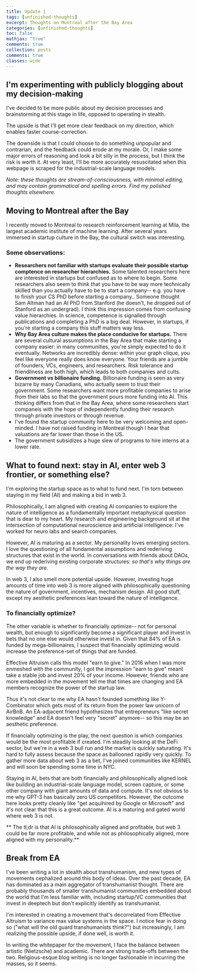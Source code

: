 ```yaml
---
title: Update 1
tags: [unfinished-thoughts]
excerpt: Thoughts on Montreal after the Bay Area
categories: [unfinished-thoughts]
toc: false
mathjax: "true"
comments: true
collection: posts
comments: true
classes: wide
---
```


## I'm experimenting with publicly blogging about my decision-making

I've decided to be more public about my decision processes and brainstorming at this stage in life, opposed to operating in stealth.

The upside is that I'll get more clear feedback on my direction, which enables faster course-correction.

The downside is that I could choose to do something unpopular and contrarian, and the feedback could erode at my morale. Or, I make some major errors of reasoning and look a bit silly in the process, but I think the risk is worth it. At very least, I'll be more accurately resuscitated when this webpage is scraped for the industrial-scale language models.

*Note: these thoughts are stream-of-consciousness, with minimal editing, and may contain grammatical and spelling errors. Find my polished thoughts elsewhere.*

## Moving to Montreal after the Bay

I recently moved to Montreal to research reinforcement learning at Mila, the largest academic institute of machine learning. After several years immersed in startup culture in the Bay, the cultural switch was interesting.

### Some observations:
* **Researchers not familiar with startups evaluate their possible startup comptence on researcher hierarchies.** Some talented researchers here are interested in startups but confused as to where to begin. Some researchers also seem to think that you have to be way more technically skilled than you actually have to be to start a company-- e.g. you have to finish your CS PhD before starting a company.. Someone thought Sam Altman had an AI PhD from Stanford (he doesn't, he dropped out of Stanford as an undergrad). I think this impression comes from confusing value hierarchies. In science, competence is signalled through publications and completing a PhD is a big deal. However, in startups, if you're starting a company this stuff matters way less. 
* **Why Bay Area culture makes the place conducive for startups.** There are several cultural assumptions in the Bay Area that make starting a company easier: in many communities, you're simply expected to do it eventually. Networks are incredibly dense: within your graph clique, you feel like everyone really does know everyone. Your friends are a jumble of founders, VCs, engineers, and researchers. Risk tolerance and friendliness are both high, which leads to both companies and cults.
* **Government vs billionaire funding.** Billionaire funding is seen as very bizarre by many Canadians, who actually seem to trust their government. Some researchers want more profitable companies to arise from their labs so that the government pours more funding into AI. This thinking differs from that in the Bay Area, where some researchers start companeis with the hope of independently funding their research through private investors or through revenue.
* I've found the startup community here to be very welcoming and open-minded. I have not raised funding in Montreal though I hear that valuations are far lower than those in the US.
* The government subsidizes a huge slew of programs to hire interns at a lower rate. 

## What to found next: stay in AI, enter web 3 frontier, or something else? 

I'm exploring the startup space as to what to fund next. I'm torn between staying in my field (AI) and making a bid in web 3.

Philosophically, I am aligned with creating AI companies to explore the nature of intelligence as a fundamentally important metaphysical question that is dear to my heart. My research and engineering background sit at the intersection of computational neuroscience and artificial intelligence: I've worked for neuro labs and search companies.

However, AI is maturing as a sector. My personality loves emerging sectors. I love the questioning of all fundamental assumptions and rederiving structures that exist in the world. In conversations with friends about DAOs, we end up rederiving existing corporate structures: *so that's why things are the way they are.* 

In web 3, I also smell more potential upside. However, investing huge amounts of time into web 3 is more aligned with philosophically questioning the nature of government, incentives, mechanism design. All good stuff, except my aesthetic preferences lean toward the nature of intelligence. 

### To financially optimize? 

The other variable is whether to financially optimize-- not for personal wealth, but enough to significantly become a significant player and invest in bets that no one else would otherwise invest in. Given that 84% of EA is funded by mega-billionaires, I suspect that financially optimizing would increase the preference-set of things that are funded.

Effective Altruism calls this model "earn to give." In 2016 when I was more enmeshed with the community, I got the impression "earn to give" meant take a stable job and invest 20% of your income. However, friends who are more embedded in the movement tell me that times are changing and EA members recognize the power of the startup law. 

Thus it's not clear to me why EA hasn't founded something like Y-Combinator which gets most of its return from the power law unicorn of AirBnB. An EA-adjacent friend hypothesizes that entrepreneurs "like secret knowledge" and EA doesn't feel very "secret" anymore-- so this may be an aesthetic preference.

If financially optimizing is the play, the next question is which companies would be the most profitable if created. I'm steadily looking at the DeFi sector, but we're in a web 3 bull run and the market is quickly saturating. It's hard to fully assess because the space as ballooned rapidly very quickly. To gather more data about web 3 as a bet, I've joined communities like KERNEL and will soon be spending some time in NYC.

Staying in AI, bets that are both financially and philosophically aligned look like building an industrial-scale language model, screen capture, or some other company with giant amounts of data and compute. It's not obvious to me why GPT-3 has basically zero US competitors. However, the outcome here looks pretty cleanly like "get acquihired by Google or Microsoft" and it's not clear that this is a great outcome. AI is a maturing and gated world where web 3 is not.

** The tl;dr is that AI is philosophically aligned and profitable, but web 3 could be far more profitable, and while not as philosophically aligned, more aligned with my personality.**

## Break from EA

I've been writing a lot in stealth about transhumanism, and new types of movements cephalized around this body of ideas. Over the past decade, EA has dominated as a main aggregator of transhumanist thought. There are probably thousands of smaller transhumanist communities embedded about the world that I'm less familiar with, including startup/VC communities that invest in deeptech but don't explicitly identify as transhumanist.

I'm interested in creating a movement that's decorrelated from Effective Altruism to variance max value systems in the space. I notice fear in doing so ("what will the old guard transhumanists think?") but increasingly, I am realizing the possible upside, if done well, is worth it.

In writing the whitepaper for the movement, I face the balance between artistic (Nietzsche) and academic. There are strong trade-offs between the two. Religious-esque blog writing is no longer fashionable in incurring the masses, so it seems.